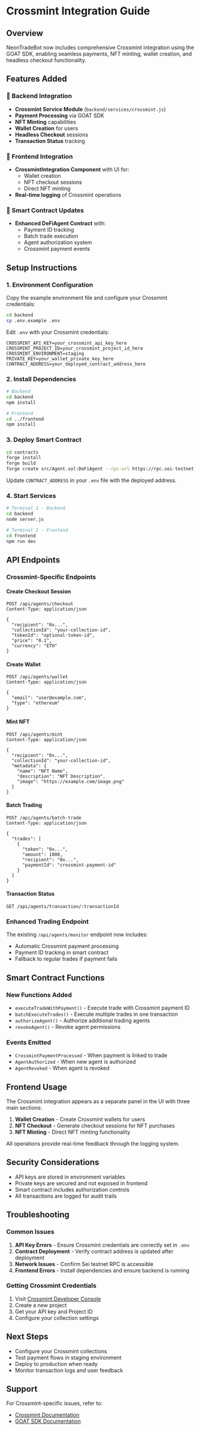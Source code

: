 # Crossmint Integration Guide

## Overview
NeonTradeBot now includes comprehensive Crossmint integration using the GOAT SDK, enabling seamless payments, NFT minting, wallet creation, and headless checkout functionality.

## Features Added

### 🔧 Backend Integration
- **Crossmint Service Module** (`backend/services/crossmint.js`)
- **Payment Processing** via GOAT SDK
- **NFT Minting** capabilities
- **Wallet Creation** for users
- **Headless Checkout** sessions
- **Transaction Status** tracking

### 📱 Frontend Integration
- **CrossmintIntegration Component** with UI for:
  - Wallet creation
  - NFT checkout sessions
  - Direct NFT minting
- **Real-time logging** of Crossmint operations

### 🔗 Smart Contract Updates
- **Enhanced DeFiAgent Contract** with:
  - Payment ID tracking
  - Batch trade execution
  - Agent authorization system
  - Crossmint payment events

## Setup Instructions

### 1. Environment Configuration
Copy the example environment file and configure your Crossmint credentials:

```bash
cd backend
cp .env.example .env
```

Edit `.env` with your Crossmint credentials:
```env
CROSSMINT_API_KEY=your_crossmint_api_key_here
CROSSMINT_PROJECT_ID=your_crossmint_project_id_here
CROSSMINT_ENVIRONMENT=staging
PRIVATE_KEY=your_wallet_private_key_here
CONTRACT_ADDRESS=your_deployed_contract_address_here
```

### 2. Install Dependencies
```bash
# Backend
cd backend
npm install

# Frontend  
cd ../frontend
npm install
```

### 3. Deploy Smart Contract
```bash
cd contracts
forge install
forge build
forge create src/Agent.sol:DeFiAgent --rpc-url https://rpc.sei-testnet.io --private-key $PRIVATE_KEY
```

Update `CONTRACT_ADDRESS` in your `.env` file with the deployed address.

### 4. Start Services
```bash
# Terminal 1 - Backend
cd backend
node server.js

# Terminal 2 - Frontend
cd frontend
npm run dev
```

## API Endpoints

### Crossmint-Specific Endpoints

#### Create Checkout Session
```http
POST /api/agents/checkout
Content-Type: application/json

{
  "recipient": "0x...",
  "collectionId": "your-collection-id",
  "tokenId": "optional-token-id",
  "price": "0.1",
  "currency": "ETH"
}
```

#### Create Wallet
```http
POST /api/agents/wallet
Content-Type: application/json

{
  "email": "user@example.com",
  "type": "ethereum"
}
```

#### Mint NFT
```http
POST /api/agents/mint
Content-Type: application/json

{
  "recipient": "0x...",
  "collectionId": "your-collection-id",
  "metadata": {
    "name": "NFT Name",
    "description": "NFT Description",
    "image": "https://example.com/image.png"
  }
}
```

#### Batch Trading
```http
POST /api/agents/batch-trade
Content-Type: application/json

{
  "trades": [
    {
      "token": "0x...",
      "amount": 1000,
      "recipient": "0x...",
      "paymentId": "crossmint-payment-id"
    }
  ]
}
```

#### Transaction Status
```http
GET /api/agents/transaction/:transactionId
```

### Enhanced Trading Endpoint
The existing `/api/agents/monitor` endpoint now includes:
- Automatic Crossmint payment processing
- Payment ID tracking in smart contract
- Fallback to regular trades if payment fails

## Smart Contract Functions

### New Functions Added
- `executeTradeWithPayment()` - Execute trade with Crossmint payment ID
- `batchExecuteTrades()` - Execute multiple trades in one transaction
- `authorizeAgent()` - Authorize additional trading agents
- `revokeAgent()` - Revoke agent permissions

### Events Emitted
- `CrossmintPaymentProcessed` - When payment is linked to trade
- `AgentAuthorized` - When new agent is authorized
- `AgentRevoked` - When agent is revoked

## Frontend Usage

The Crossmint integration appears as a separate panel in the UI with three main sections:

1. **Wallet Creation** - Create Crossmint wallets for users
2. **NFT Checkout** - Generate checkout sessions for NFT purchases
3. **NFT Minting** - Direct NFT minting functionality

All operations provide real-time feedback through the logging system.

## Security Considerations

- API keys are stored in environment variables
- Private keys are secured and not exposed in frontend
- Smart contract includes authorization controls
- All transactions are logged for audit trails

## Troubleshooting

### Common Issues
1. **API Key Errors** - Ensure Crossmint credentials are correctly set in `.env`
2. **Contract Deployment** - Verify contract address is updated after deployment
3. **Network Issues** - Confirm Sei testnet RPC is accessible
4. **Frontend Errors** - Install dependencies and ensure backend is running

### Getting Crossmint Credentials
1. Visit [Crossmint Developer Console](https://www.crossmint.com/console)
2. Create a new project
3. Get your API key and Project ID
4. Configure your collection settings

## Next Steps

- Configure your Crossmint collections
- Test payment flows in staging environment
- Deploy to production when ready
- Monitor transaction logs and user feedback

## Support

For Crossmint-specific issues, refer to:
- [Crossmint Documentation](https://docs.crossmint.com/)
- [GOAT SDK Documentation](https://github.com/goat-sdk)
